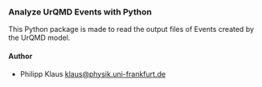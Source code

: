 
### Analyze UrQMD Events with Python

This Python package is made to read the output
files of Events created by the UrQMD model.

#### Author

* Philipp Klaus <klaus@physik.uni-frankfurt.de>

